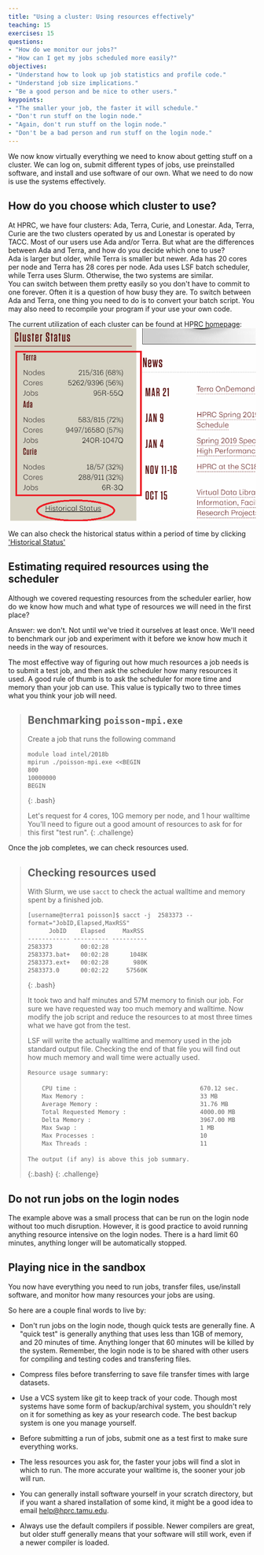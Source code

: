 ```yaml
---
title: "Using a cluster: Using resources effectively"
teaching: 15
exercises: 15 
questions:
- "How do we monitor our jobs?"
- "How can I get my jobs scheduled more easily?" 
objectives:
- "Understand how to look up job statistics and profile code."
- "Understand job size implications."
- "Be a good person and be nice to other users."
keypoints:
- "The smaller your job, the faster it will schedule."
- "Don't run stuff on the login node."
- "Again, don't run stuff on the login node."
- "Don't be a bad person and run stuff on the login node."
---
```


We now know virtually everything we need to know about getting stuff on a cluster.
We can log on, submit different types of jobs, use preinstalled software, 
and install and use software of our own.
What we need to do now is use the systems effectively.

## How do you choose which cluster to use?

At HPRC, we have four clusters: Ada, Terra, Curie, and Lonestar. Ada, Terra, Curie are the two clusters operated by us and Lonestar
is operated by TACC. Most of our users use Ada and/or Terra. But what are the differences between Ada and Terra, and how do you decide which one to use?  
Ada is larger but older, while Terra is smaller but newer. Ada has 20 cores per node and Terra has 28 cores per node. Ada uses LSF batch scheduler, while Terra uses Slurm. 
Otherwise, the two systems are similar.  
You can switch between them pretty easily so you don't have to commit to one forever. 
Often it is a question of how busy they are. 
To switch between Ada and Terra, one thing you need to do is to convert your batch script. You may also need to recompile your program if your use your own code.  

The current utilization of each cluster can be found at HPRC [homepage](hprc.tamu.edu):
![Current cluster utilization](../files/ClusterStatus.png)

We can also check the historical status within a period of time by clicking ['Historical Status'](https://hprc.tamu.edu/stats/history.html)

## Estimating required resources using the scheduler

Although we covered requesting resources from the scheduler earlier,
how do we know how much and what type of resources we will need in the first place?

Answer: we don't. 
Not until we've tried it ourselves at least once.
We'll need to benchmark our job and experiment with it before
we know how much it needs in the way of resources.

The most effective way of figuring out how much resources a job needs is to submit a test job,
and then ask the scheduler how many resources it used.
A good rule of thumb is to ask the scheduler for more time and memory than your job can use.
This value is typically two to three times what you think your job will need.

> ## Benchmarking `poisson-mpi.exe`
> Create a job that runs the following command 
> ```
> module load intel/2018b
> mpirun ./poisson-mpi.exe <<BEGIN
> 800
> 10000000
> BEGIN
> ```
> {: .bash}
>    
>    
> Let's request for 4 cores, 10G memory per node, and 1 hour walltime 
> You'll need to figure out a good amount of resources to ask for for this first "test run".
{: .challenge}

Once the job completes, we can check resources used. 

> ## Checking resources used
> With Slurm, we use `sacct` to check the actual walltime and memory spent by a finished job. 
>
> ```
> [username@terra1 poisson]$ sacct -j  2583373 --format="JobID,Elapsed,MaxRSS"
>       JobID    Elapsed     MaxRSS
> ------------ ---------- ----------
> 2583373        00:02:28
> 2583373.bat+   00:02:28      1048K
> 2583373.ext+   00:02:28       980K
> 2583373.0      00:02:22     57560K
> 
> ```
> {: .bash}
>
> It took two and half minutes and 57M memory to finish our job. For sure we have requested way too much memory and walltime. Now modify the job script and reduce the resources to at most three times what we have got from the test.
>
> LSF will write the actually walltime and memory used in the job standard output file. Checking the end of that file you will find out how much memory and wall time were actually used.
> 
> ```
> Resource usage summary:
> 
>     CPU time :                                   670.12 sec.
>     Max Memory :                                 33 MB
>     Average Memory :                             31.76 MB
>     Total Requested Memory :                     4000.00 MB
>     Delta Memory :                               3967.00 MB
>     Max Swap :                                   1 MB
>     Max Processes :                              10
>     Max Threads :                                11
> 
> The output (if any) is above this job summary.
> 
> ```
> {:.bash}
{: .challenge}


## Do not run jobs on the login nodes

The example above was a small process that can be run on the login node without too much disruption. However, it
is good practice to avoid running anything resource intensive on the login nodes. There is a hard limit 
60 minutes, anything longer will be automatically stopped.

## Playing nice in the sandbox

You now have everything you need to run jobs, transfer files, use/install software,
and monitor how many resources your jobs are using.

So here are a couple final words to live by:

* Don't run jobs on the login node, though quick tests are generally fine. 
  A "quick test" is generally anything that uses less than 1GB of memory, and 20 minutes of time.
  Anything longer that 60 minutes will be killed by the system. Remember, the login node is to 
  be shared with other users for compiling and testing codes and transfering files. 

* Compress files before transferring to save file transfer times with large datasets.

* Use a VCS system like git to keep track of your code. Though most systems have some form
  of backup/archival system, you shouldn't rely on it for something as key as your research code.
  The best backup system is one you manage yourself.

* Before submitting a run of jobs, submit one as a test first to make sure everything works.

* The less resources you ask for, the faster your jobs will find a slot in which to run.
  The more accurate your walltime is, the sooner your job will run.

* You can generally install software yourself in your scratch directory, but if you want a shared installation of some kind,
  it might be a good idea to email help@hprc.tamu.edu.

* Always use the default compilers if possible. Newer compilers are great, but older stuff generally
  means that your software will still work, even if a newer compiler is loaded.

